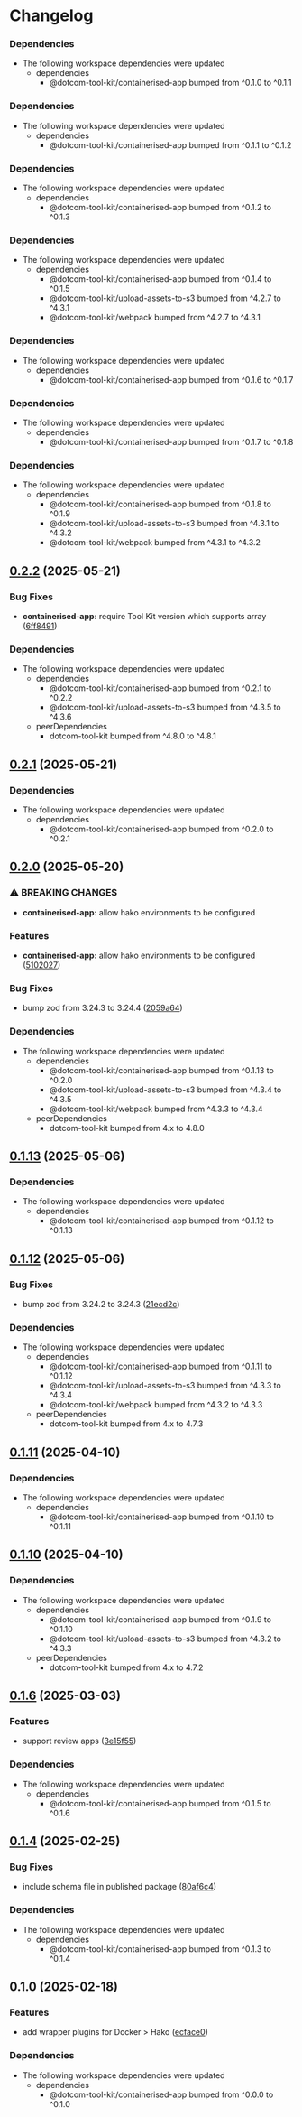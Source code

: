 # Changelog

### Dependencies

* The following workspace dependencies were updated
  * dependencies
    * @dotcom-tool-kit/containerised-app bumped from ^0.1.0 to ^0.1.1

### Dependencies

* The following workspace dependencies were updated
  * dependencies
    * @dotcom-tool-kit/containerised-app bumped from ^0.1.1 to ^0.1.2

### Dependencies

* The following workspace dependencies were updated
  * dependencies
    * @dotcom-tool-kit/containerised-app bumped from ^0.1.2 to ^0.1.3

### Dependencies

* The following workspace dependencies were updated
  * dependencies
    * @dotcom-tool-kit/containerised-app bumped from ^0.1.4 to ^0.1.5
    * @dotcom-tool-kit/upload-assets-to-s3 bumped from ^4.2.7 to ^4.3.1
    * @dotcom-tool-kit/webpack bumped from ^4.2.7 to ^4.3.1

### Dependencies

* The following workspace dependencies were updated
  * dependencies
    * @dotcom-tool-kit/containerised-app bumped from ^0.1.6 to ^0.1.7

### Dependencies

* The following workspace dependencies were updated
  * dependencies
    * @dotcom-tool-kit/containerised-app bumped from ^0.1.7 to ^0.1.8

### Dependencies

* The following workspace dependencies were updated
  * dependencies
    * @dotcom-tool-kit/containerised-app bumped from ^0.1.8 to ^0.1.9
    * @dotcom-tool-kit/upload-assets-to-s3 bumped from ^4.3.1 to ^4.3.2
    * @dotcom-tool-kit/webpack bumped from ^4.3.1 to ^4.3.2

## [0.2.2](https://github.com/Financial-Times/dotcom-tool-kit/compare/containerised-app-with-assets-v0.2.1...containerised-app-with-assets-v0.2.2) (2025-05-21)


### Bug Fixes

* **containerised-app:** require Tool Kit version which supports array ([6ff8491](https://github.com/Financial-Times/dotcom-tool-kit/commit/6ff849154953f94264680d602a10125adc67dc5c))


### Dependencies

* The following workspace dependencies were updated
  * dependencies
    * @dotcom-tool-kit/containerised-app bumped from ^0.2.1 to ^0.2.2
    * @dotcom-tool-kit/upload-assets-to-s3 bumped from ^4.3.5 to ^4.3.6
  * peerDependencies
    * dotcom-tool-kit bumped from ^4.8.0 to ^4.8.1

## [0.2.1](https://github.com/Financial-Times/dotcom-tool-kit/compare/containerised-app-with-assets-v0.2.0...containerised-app-with-assets-v0.2.1) (2025-05-21)


### Dependencies

* The following workspace dependencies were updated
  * dependencies
    * @dotcom-tool-kit/containerised-app bumped from ^0.2.0 to ^0.2.1

## [0.2.0](https://github.com/Financial-Times/dotcom-tool-kit/compare/containerised-app-with-assets-v0.1.13...containerised-app-with-assets-v0.2.0) (2025-05-20)


### ⚠ BREAKING CHANGES

* **containerised-app:** allow hako environments to be configured

### Features

* **containerised-app:** allow hako environments to be configured ([5102027](https://github.com/Financial-Times/dotcom-tool-kit/commit/51020278da3ab64ea51dd261507c46e64209420c))


### Bug Fixes

* bump zod from 3.24.3 to 3.24.4 ([2059a64](https://github.com/Financial-Times/dotcom-tool-kit/commit/2059a64ff9ab1b246f5b4e6b5b66f465be596b9e))


### Dependencies

* The following workspace dependencies were updated
  * dependencies
    * @dotcom-tool-kit/containerised-app bumped from ^0.1.13 to ^0.2.0
    * @dotcom-tool-kit/upload-assets-to-s3 bumped from ^4.3.4 to ^4.3.5
    * @dotcom-tool-kit/webpack bumped from ^4.3.3 to ^4.3.4
  * peerDependencies
    * dotcom-tool-kit bumped from 4.x to 4.8.0

## [0.1.13](https://github.com/Financial-Times/dotcom-tool-kit/compare/containerised-app-with-assets-v0.1.12...containerised-app-with-assets-v0.1.13) (2025-05-06)


### Dependencies

* The following workspace dependencies were updated
  * dependencies
    * @dotcom-tool-kit/containerised-app bumped from ^0.1.12 to ^0.1.13

## [0.1.12](https://github.com/Financial-Times/dotcom-tool-kit/compare/containerised-app-with-assets-v0.1.11...containerised-app-with-assets-v0.1.12) (2025-05-06)


### Bug Fixes

* bump zod from 3.24.2 to 3.24.3 ([21ecd2c](https://github.com/Financial-Times/dotcom-tool-kit/commit/21ecd2ccaf42f11a78e0b6f06f5ef2352aa91703))


### Dependencies

* The following workspace dependencies were updated
  * dependencies
    * @dotcom-tool-kit/containerised-app bumped from ^0.1.11 to ^0.1.12
    * @dotcom-tool-kit/upload-assets-to-s3 bumped from ^4.3.3 to ^4.3.4
    * @dotcom-tool-kit/webpack bumped from ^4.3.2 to ^4.3.3
  * peerDependencies
    * dotcom-tool-kit bumped from 4.x to 4.7.3

## [0.1.11](https://github.com/Financial-Times/dotcom-tool-kit/compare/containerised-app-with-assets-v0.1.10...containerised-app-with-assets-v0.1.11) (2025-04-10)


### Dependencies

* The following workspace dependencies were updated
  * dependencies
    * @dotcom-tool-kit/containerised-app bumped from ^0.1.10 to ^0.1.11

## [0.1.10](https://github.com/Financial-Times/dotcom-tool-kit/compare/containerised-app-with-assets-v0.1.9...containerised-app-with-assets-v0.1.10) (2025-04-10)


### Dependencies

* The following workspace dependencies were updated
  * dependencies
    * @dotcom-tool-kit/containerised-app bumped from ^0.1.9 to ^0.1.10
    * @dotcom-tool-kit/upload-assets-to-s3 bumped from ^4.3.2 to ^4.3.3
  * peerDependencies
    * dotcom-tool-kit bumped from 4.x to 4.7.2

## [0.1.6](https://github.com/Financial-Times/dotcom-tool-kit/compare/containerised-app-with-assets-v0.1.5...containerised-app-with-assets-v0.1.6) (2025-03-03)


### Features

* support review apps ([3e15f55](https://github.com/Financial-Times/dotcom-tool-kit/commit/3e15f55c24afec7c3c80f75b5fc0316a8232f110))


### Dependencies

* The following workspace dependencies were updated
  * dependencies
    * @dotcom-tool-kit/containerised-app bumped from ^0.1.5 to ^0.1.6

## [0.1.4](https://github.com/Financial-Times/dotcom-tool-kit/compare/containerised-app-with-assets-v0.1.3...containerised-app-with-assets-v0.1.4) (2025-02-25)


### Bug Fixes

* include schema file in published package ([80af6c4](https://github.com/Financial-Times/dotcom-tool-kit/commit/80af6c4b2f653c121fcd1d0f5112be2add845799))


### Dependencies

* The following workspace dependencies were updated
  * dependencies
    * @dotcom-tool-kit/containerised-app bumped from ^0.1.3 to ^0.1.4

## 0.1.0 (2025-02-18)


### Features

* add wrapper plugins for Docker &gt; Hako ([ecface0](https://github.com/Financial-Times/dotcom-tool-kit/commit/ecface0c4f875b6c1d6df47ffc79282fd336ad84))


### Dependencies

* The following workspace dependencies were updated
  * dependencies
    * @dotcom-tool-kit/containerised-app bumped from ^0.0.0 to ^0.1.0
